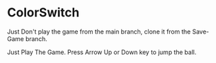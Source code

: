 # ColorSwitch
Just Don't play the game from the main branch, clone it from the Save-Game branch.

Just Play The Game.
Press Arrow Up or Down key to jump the ball.
